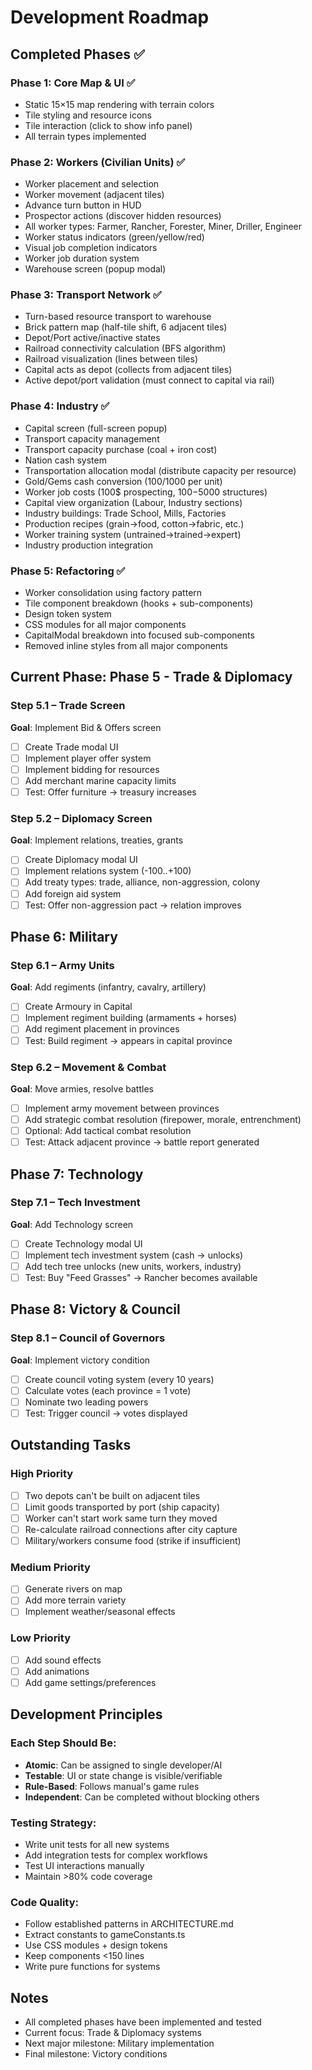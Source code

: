 # Development Roadmap

## Completed Phases ✅

### Phase 1: Core Map & UI ✅
- Static 15×15 map rendering with terrain colors
- Tile styling and resource icons
- Tile interaction (click to show info panel)
- All terrain types implemented

### Phase 2: Workers (Civilian Units) ✅
- Worker placement and selection
- Worker movement (adjacent tiles)
- Advance turn button in HUD
- Prospector actions (discover hidden resources)
- All worker types: Farmer, Rancher, Forester, Miner, Driller, Engineer
- Worker status indicators (green/yellow/red)
- Visual job completion indicators
- Worker job duration system
- Warehouse screen (popup modal)

### Phase 3: Transport Network ✅
- Turn-based resource transport to warehouse
- Brick pattern map (half-tile shift, 6 adjacent tiles)
- Depot/Port active/inactive states
- Railroad connectivity calculation (BFS algorithm)
- Railroad visualization (lines between tiles)
- Capital acts as depot (collects from adjacent tiles)
- Active depot/port validation (must connect to capital via rail)

### Phase 4: Industry ✅
- Capital screen (full-screen popup)
- Transport capacity management
- Transport capacity purchase (coal + iron cost)
- Nation cash system
- Transportation allocation modal (distribute capacity per resource)
- Gold/Gems cash conversion (100$/1000$ per unit)
- Worker job costs (100$ prospecting, 100$-5000$ structures)
- Capital view organization (Labour, Industry sections)
- Industry buildings: Trade School, Mills, Factories
- Production recipes (grain→food, cotton→fabric, etc.)
- Worker training system (untrained→trained→expert)
- Industry production integration

### Phase 5: Refactoring ✅
- Worker consolidation using factory pattern
- Tile component breakdown (hooks + sub-components)
- Design token system
- CSS modules for all major components
- CapitalModal breakdown into focused sub-components
- Removed inline styles from all major components

## Current Phase: Phase 5 - Trade & Diplomacy

### Step 5.1 – Trade Screen
**Goal**: Implement Bid & Offers screen
- [ ] Create Trade modal UI
- [ ] Implement player offer system
- [ ] Implement bidding for resources
- [ ] Add merchant marine capacity limits
- [ ] Test: Offer furniture → treasury increases

### Step 5.2 – Diplomacy Screen
**Goal**: Implement relations, treaties, grants
- [ ] Create Diplomacy modal UI
- [ ] Implement relations system (-100..+100)
- [ ] Add treaty types: trade, alliance, non-aggression, colony
- [ ] Add foreign aid system
- [ ] Test: Offer non-aggression pact → relation improves

## Phase 6: Military

### Step 6.1 – Army Units
**Goal**: Add regiments (infantry, cavalry, artillery)
- [ ] Create Armoury in Capital
- [ ] Implement regiment building (armaments + horses)
- [ ] Add regiment placement in provinces
- [ ] Test: Build regiment → appears in capital province

### Step 6.2 – Movement & Combat
**Goal**: Move armies, resolve battles
- [ ] Implement army movement between provinces
- [ ] Add strategic combat resolution (firepower, morale, entrenchment)
- [ ] Optional: Add tactical combat resolution
- [ ] Test: Attack adjacent province → battle report generated

## Phase 7: Technology

### Step 7.1 – Tech Investment
**Goal**: Add Technology screen
- [ ] Create Technology modal UI
- [ ] Implement tech investment system (cash → unlocks)
- [ ] Add tech tree unlocks (new units, workers, industry)
- [ ] Test: Buy "Feed Grasses" → Rancher becomes available

## Phase 8: Victory & Council

### Step 8.1 – Council of Governors
**Goal**: Implement victory condition
- [ ] Create council voting system (every 10 years)
- [ ] Calculate votes (each province = 1 vote)
- [ ] Nominate two leading powers
- [ ] Test: Trigger council → votes displayed

## Outstanding Tasks

### High Priority
- [ ] Two depots can't be built on adjacent tiles
- [ ] Limit goods transported by port (ship capacity)
- [ ] Worker can't start work same turn they moved
- [ ] Re-calculate railroad connections after city capture
- [ ] Military/workers consume food (strike if insufficient)

### Medium Priority
- [ ] Generate rivers on map
- [ ] Add more terrain variety
- [ ] Implement weather/seasonal effects

### Low Priority
- [ ] Add sound effects
- [ ] Add animations
- [ ] Add game settings/preferences

## Development Principles

### Each Step Should Be:
- **Atomic**: Can be assigned to single developer/AI
- **Testable**: UI or state change is visible/verifiable
- **Rule-Based**: Follows manual's game rules
- **Independent**: Can be completed without blocking others

### Testing Strategy:
- Write unit tests for all new systems
- Add integration tests for complex workflows
- Test UI interactions manually
- Maintain >80% code coverage

### Code Quality:
- Follow established patterns in ARCHITECTURE.md
- Extract constants to gameConstants.ts
- Use CSS modules + design tokens
- Keep components <150 lines
- Write pure functions for systems

## Notes
- All completed phases have been implemented and tested
- Current focus: Trade & Diplomacy systems
- Next major milestone: Military implementation
- Final milestone: Victory conditions
